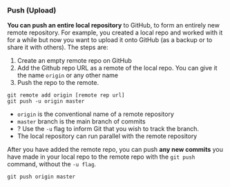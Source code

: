 ### Push (Upload)

**You can push an entire local repository** to GitHub, to form an entirely new remote repository. For example, you created a local repo and worked with it for a while but now you want to upload it onto GitHub (as a backup or to share it with others). The steps are:
1. Create an empty remote repo on GitHub
2. Add the Github repo URL as a remote of the local repo. You can give it the name `origin` or any other name
3. Push the repo to the remote.

```
git remote add origin [remote rep url]
git push -u origin master
```

- `origin` is the conventional name of a remote repository
- `master` branch is the main branch of commits
- ? Use the `-u` flag to inform Git that you wish to track the branch.
- The local repository can run parallel with the remote repository

After you have added the remote repo, you can push **any new commits** you have made in your local repo to the remote repo with the `git push` command, without the `-u flag`.

```
git push origin master
```